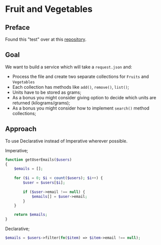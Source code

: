 # Fruit and Vegetables

## Preface
Found this "test" over at this [repository](https://github.com/tturkowski/fruits-and-vegetables/blob/main/src/Service/StorageService.php).
## Goal
We want to build a service which will take a `request.json` and:
* Process the file and create two separate collections for `Fruits` and `Vegetables`
* Each collection has methods like `add()`, `remove()`, `list()`;
* Units have to be stored as grams;
* As a bonus you might consider giving option to decide which units are returned (kilograms/grams);
* As a bonus you might consider how to implement `search()` method collections;

## Approach
To use Declarative instead of Imperative wherever possible.

Imperative;
```php
function getUserEmails($users)
{
    $emails = [];
    
    for ($i = 0; $i < count($users); $i++) {
        $user = $users[$i];
        
        if ($user->email !== null) {
            $emails[] = $user->email;
        }
    }

    return $emails;
}
```
Declarative;
```php
$emails = $users->filter(fn($item) => $item->email !== null);
```
